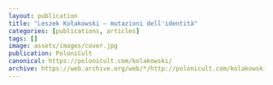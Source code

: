 ```yaml
---
layout: publication
title: "Leszek Kołakowski – mutazioni dell'identità"
categories: [publications, articles]
tags: []
image: assets/images/cover.jpg
publication: PoloniCult
canonical: https://polonicult.com/kolakowski/
archive: https://web.archive.org/web/*/http://polonicult.com/kolakowski/
---
```

